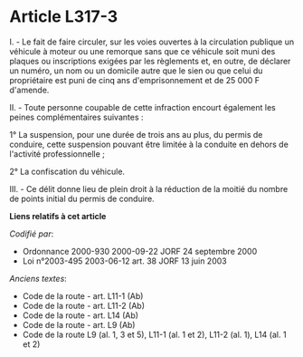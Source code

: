 # Article L317-3

I. - Le fait de faire circuler, sur les voies ouvertes à la circulation publique un véhicule à moteur ou une remorque sans
que ce véhicule soit muni des plaques ou inscriptions exigées par les règlements et, en outre, de déclarer un numéro, un nom
ou un domicile autre que le sien ou que celui du propriétaire est puni de cinq ans d'emprisonnement et de 25 000 F d'amende.

II. - Toute personne coupable de cette infraction encourt également les peines complémentaires suivantes :

1° La suspension, pour une durée de trois ans au plus, du permis de conduire, cette suspension pouvant être limitée à la
conduite en dehors de l'activité professionnelle ;

2° La confiscation du véhicule.

III. - Ce délit donne lieu de plein droit à la réduction de la moitié du nombre de points initial du permis de conduire.

**Liens relatifs à cet article**

_Codifié par_:

  - Ordonnance 2000-930 2000-09-22 JORF 24 septembre 2000
  - Loi n°2003-495 2003-06-12 art. 38 JORF 13 juin 2003

_Anciens textes_:

  - Code de la route - art. L11-1 (Ab)
  - Code de la route - art. L11-2 (Ab)
  - Code de la route - art. L14 (Ab)
  - Code de la route - art. L9 (Ab)
  - Code de la route L9 (al. 1, 3 et 5), L11-1 (al. 1 et 2), L11-2 (al. 1), L14 (al. 1 et 2)
